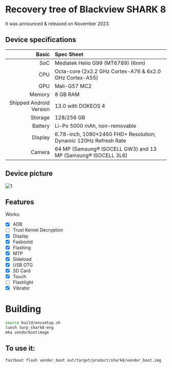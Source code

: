 #  Recovery tree of Blackview SHARK 8

It was announced & released on November 2023.

## Device specifications

Basic   | Spec Sheet
-------:|:-------------------------
SoC     | Mediatek Helio G99 (MT6789) (6nm)
CPU     | Octa-core (2x2.2 GHz Cortex-A76 & 6x2.0 GHz Cortex-A55)
GPU     | Mali-G57 MC2
Memory  | 8 GB RAM
Shipped Android Version | 13.0 with DOKEOS 4
Storage | 128/256 GB
Battery | Li-Po 5000 mAh, non-removable
Display | 6.78-inch, 1080*2460 FHD+ Resolution; Dynamic 120Hz Refresh Rate
Camera  | 64 MP (Samsung® ISOCELL GW3) and 13 MP (Samsung® ISOCELL 3L6)

## Device picture

![1](https://github.com/MisterZtr/recovery_device_blackview_shark8/assets/87061244/df8851e4-afea-4709-a89c-5b044ff9bd07)


## Features

Works:

- [X] ADB
- [ ] Trust Kernel Decryption
- [X] Display
- [X] Fasbootd
- [X] Flashing
- [X] MTP
- [X] Sideload
- [X] USB OTG
- [X] SD Card
- [X] Touch
- [ ] Flashlight
- [X] Vibrator

# Building
```bash
source build/envsetup.sh
lunch twrp_shark8-eng
mka vendorbootimage
```

## To use it:

```
fastboot flash vendor_boot out/target/product/shark8/vendor_boot.img
```

